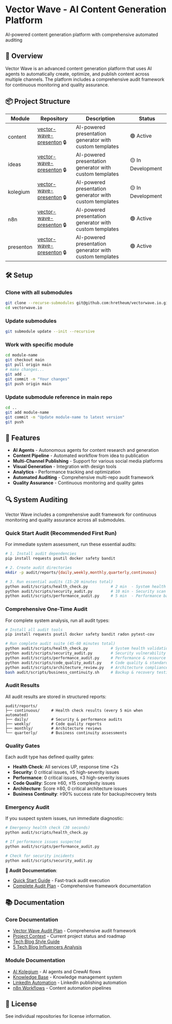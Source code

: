 # Vector Wave - AI Content Generation Platform

AI-powered content generation platform with comprehensive automated auditing

## 🚀 Overview

Vector Wave is an advanced content generation platform that uses AI agents to automatically create, optimize, and publish content across multiple channels. The platform includes a comprehensive audit framework for continuous monitoring and quality assurance.

## 📦 Project Structure

| Module | Repository | Description | Status |
|--------|------------|-------------|--------|
| content | [vector-wave-presenton](https://github.com/hretheum/vector-wave-presenton) 🔒 | AI-powered presentation generator with custom templates | 🟢 Active |
| ideas | [vector-wave-presenton](https://github.com/hretheum/vector-wave-presenton) 🔒 | AI-powered presentation generator with custom templates | 🟡 In Development |
| kolegium | [vector-wave-presenton](https://github.com/hretheum/vector-wave-presenton) 🔒 | AI-powered presentation generator with custom templates | 🟡 In Development |
| n8n | [vector-wave-presenton](https://github.com/hretheum/vector-wave-presenton) 🔒 | AI-powered presentation generator with custom templates | 🟢 Active |
| presenton | [vector-wave-presenton](https://github.com/hretheum/vector-wave-presenton) 🔒 | AI-powered presentation generator with custom templates | 🟢 Active |

## 🛠️ Setup

### Clone with all submodules
```bash
git clone --recurse-submodules git@github.com:hretheum/vectorwave.io.git
cd vectorwave.io
```

### Update submodules
```bash
git submodule update --init --recursive
```

### Work with specific module
```bash
cd module-name
git checkout main
git pull origin main
# make changes...
git add .
git commit -m "Your changes"
git push origin main
```

### Update submodule reference in main repo
```bash
cd ..
git add module-name
git commit -m "Update module-name to latest version"
git push
```

## 🤖 Features

- **AI Agents** - Autonomous agents for content research and generation
- **Content Pipeline** - Automated workflow from idea to publication
- **Multi-Channel Publishing** - Support for various social media platforms
- **Visual Generation** - Integration with design tools
- **Analytics** - Performance tracking and optimization
- **Automated Auditing** - Comprehensive multi-repo audit framework
- **Quality Assurance** - Continuous monitoring and quality gates

## 🔍 System Auditing

Vector Wave includes a comprehensive audit framework for continuous monitoring and quality assurance across all submodules.

### Quick Start Audit (Recommended First Run)

For immediate system assessment, run these essential audits:

```bash
# 1. Install audit dependencies
pip install requests psutil docker safety bandit

# 2. Create audit directories
mkdir -p audit/reports/{daily,weekly,monthly,quarterly,continuous}

# 3. Run essential audits (15-20 minutes total)
python audit/scripts/health_check.py          # 2 min  - System health
python audit/scripts/security_audit.py        # 10 min - Security scan  
python audit/scripts/performance_audit.py     # 5 min  - Performance baseline
```

### Comprehensive One-Time Audit

For complete system analysis, run all audit types:

```bash
# Install all audit tools
pip install requests psutil docker safety bandit radon pytest-cov

# Run complete audit suite (45-60 minutes total)
python audit/scripts/health_check.py          # System health validation
python audit/scripts/security_audit.py        # Security vulnerability scan
python audit/scripts/performance_audit.py     # Performance & resource analysis
python audit/scripts/code_quality_audit.py    # Code quality & standards
python audit/scripts/architecture_review.py   # Architecture compliance
bash audit/scripts/business_continuity.sh     # Backup & recovery testing
```

### Audit Results

All audit results are stored in structured reports:

```
audit/reports/
├── continuous/     # Health check results (every 5 min when automated)
├── daily/          # Security & performance audits
├── weekly/         # Code quality reports  
├── monthly/        # Architecture reviews
└── quarterly/      # Business continuity assessments
```

### Quality Gates

Each audit type has defined quality gates:

- **Health Check**: All services UP, response time <2s
- **Security**: 0 critical issues, ≤5 high-severity issues
- **Performance**: 0 critical issues, ≤3 high-severity issues  
- **Code Quality**: Score ≥60, ≤15 complexity issues
- **Architecture**: Score ≥80, 0 critical architecture issues
- **Business Continuity**: ≥90% success rate for backup/recovery tests

### Emergency Audit

If you suspect system issues, run immediate diagnostic:

```bash
# Emergency health check (30 seconds)
python audit/scripts/health_check.py

# If performance issues suspected
python audit/scripts/performance_audit.py

# Check for security incidents  
python audit/scripts/security_audit.py
```

**📖 Audit Documentation**:
- [Quick Start Guide](./AUDIT_QUICK_START.md) - Fast-track audit execution
- [Complete Audit Plan](./VECTOR_WAVE_AUDIT_PLAN.md) - Comprehensive framework documentation

## 📚 Documentation

### Core Documentation
- [Vector Wave Audit Plan](./VECTOR_WAVE_AUDIT_PLAN.md) - Comprehensive audit framework
- [Project Context](./PROJECT_CONTEXT.md) - Current project status and roadmap
- [Tech Blog Style Guide](./tech-blog-styleguide.md)
- [5 Tech Blog Influencers Analysis](./5-tech-blog-influencers-analysis.md)

### Module Documentation
- [AI Kolegium](./kolegium/PROJECT_CONTEXT.md) - AI agents and CrewAI flows
- [Knowledge Base](./knowledge-base/KB_INTEGRATION_GUIDE.md) - Knowledge management system
- [LinkedIn Automation](./linkedin/PROJECT_CONTEXT.md) - LinkedIn publishing automation
- [n8n Workflows](./n8n/PROJECT_CONTEXT.md) - Content automation pipelines

## 🔐 License

See individual repositories for license information.
